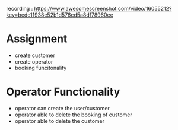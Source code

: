 recording : https://www.awesomescreenshot.com/video/16055212?key=bede11938e52b1d576cd5a8df78960ee

# Assignment
  - create customer 
  - create operator
  - booking funcitonality
# Operator Functionality
- operator can create the user/customer 
- operator able to delete the booking of customer
- operator able to delete the customer
  
  
